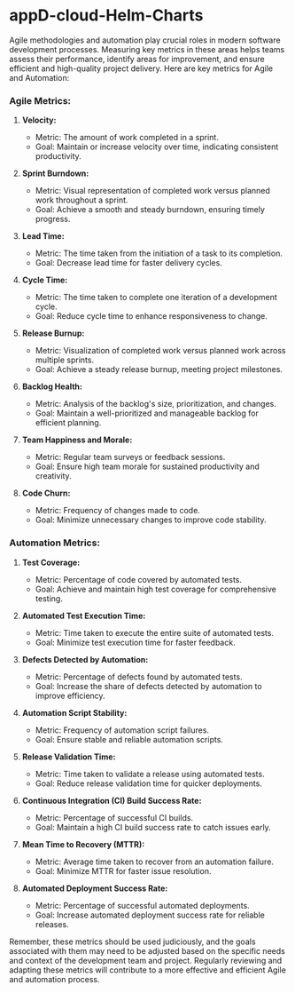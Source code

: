 # appD-cloud-Helm-Charts

Agile methodologies and automation play crucial roles in modern software development processes. Measuring key metrics in these areas helps teams assess their performance, identify areas for improvement, and ensure efficient and high-quality project delivery. Here are key metrics for Agile and Automation:

### Agile Metrics:

1. **Velocity:**
   - Metric: The amount of work completed in a sprint.
   - Goal: Maintain or increase velocity over time, indicating consistent productivity.

2. **Sprint Burndown:**
   - Metric: Visual representation of completed work versus planned work throughout a sprint.
   - Goal: Achieve a smooth and steady burndown, ensuring timely progress.

3. **Lead Time:**
   - Metric: The time taken from the initiation of a task to its completion.
   - Goal: Decrease lead time for faster delivery cycles.

4. **Cycle Time:**
   - Metric: The time taken to complete one iteration of a development cycle.
   - Goal: Reduce cycle time to enhance responsiveness to change.

5. **Release Burnup:**
   - Metric: Visualization of completed work versus planned work across multiple sprints.
   - Goal: Achieve a steady release burnup, meeting project milestones.

6. **Backlog Health:**
   - Metric: Analysis of the backlog's size, prioritization, and changes.
   - Goal: Maintain a well-prioritized and manageable backlog for efficient planning.

7. **Team Happiness and Morale:**
   - Metric: Regular team surveys or feedback sessions.
   - Goal: Ensure high team morale for sustained productivity and creativity.

8. **Code Churn:**
   - Metric: Frequency of changes made to code.
   - Goal: Minimize unnecessary changes to improve code stability.

### Automation Metrics:

1. **Test Coverage:**
   - Metric: Percentage of code covered by automated tests.
   - Goal: Achieve and maintain high test coverage for comprehensive testing.

2. **Automated Test Execution Time:**
   - Metric: Time taken to execute the entire suite of automated tests.
   - Goal: Minimize test execution time for faster feedback.

3. **Defects Detected by Automation:**
   - Metric: Percentage of defects found by automated tests.
   - Goal: Increase the share of defects detected by automation to improve efficiency.

4. **Automation Script Stability:**
   - Metric: Frequency of automation script failures.
   - Goal: Ensure stable and reliable automation scripts.

5. **Release Validation Time:**
   - Metric: Time taken to validate a release using automated tests.
   - Goal: Reduce release validation time for quicker deployments.

6. **Continuous Integration (CI) Build Success Rate:**
   - Metric: Percentage of successful CI builds.
   - Goal: Maintain a high CI build success rate to catch issues early.

7. **Mean Time to Recovery (MTTR):**
   - Metric: Average time taken to recover from an automation failure.
   - Goal: Minimize MTTR for faster issue resolution.

8. **Automated Deployment Success Rate:**
   - Metric: Percentage of successful automated deployments.
   - Goal: Increase automated deployment success rate for reliable releases.

Remember, these metrics should be used judiciously, and the goals associated with them may need to be adjusted based on the specific needs and context of the development team and project. Regularly reviewing and adapting these metrics will contribute to a more effective and efficient Agile and automation process.
